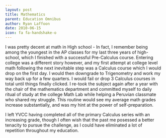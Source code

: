 ```yaml
---
layout: post
title: Mathematics
parent: Education Omnibus
author: Ryan Laffoon
date: 2010-06-15
icon: fa fa-handshake-o
---
```

I was pretty decent at math in High school - In fact, I remember being among the youngest in the AP classes for my last three years of high-school, which I finished with a successful Pre-Calculus course.
Entering college was a different story however, and my first attempt at college level math following the next inevitable step was a Calculus course which I would drop on the first day. I would then downgrade to Trigenometry and work my way back up for a few quarters. I would fail or drop 3 Calculus courses in total until things finally clicked. I re-took the subject again after a year with the chair of the mathematics department and committed myself to daily ritual of study at the college Math Lab while helping a Peruvian classmate who shared my struggle. This routine would see my average math grades increase substantially, and was my hint at the power of self-preparation.

I left YVCC having completed all of the primary Calculus series with an increasing grade, though I often wish that the past me posessed a better tenacity to pursue the challenge, as I could have eliminated a lot of repetition throughout my education.
